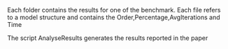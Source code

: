 Each folder contains the results for one of the benchmark.
Each file refers to a model structure and contains the Order,Percentage,AvgIterations and Time


The script AnalyseResults generates the results reported in the paper